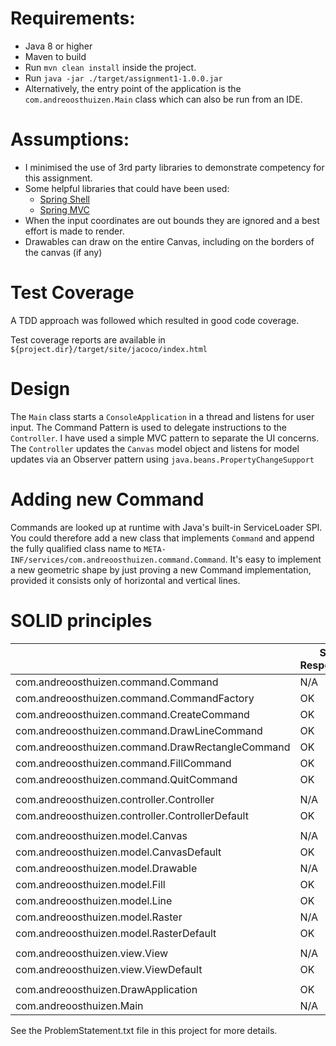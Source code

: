 # Requirements:
* Java 8 or higher
* Maven to build
* Run <code>mvn clean install</code> inside the project.
* Run <code>java -jar ./target/assignment1-1.0.0.jar</code>
* Alternatively, the entry point of the application is the <code>com.andreoosthuizen.Main</code> class which can also be run from an IDE.

# Assumptions:
* I minimised the use of 3rd party libraries to demonstrate competency for this assignment.
* Some helpful libraries that could have been used:
   - [Spring Shell](https://projects.spring.io/spring-shell/)
   - [Spring MVC](https://spring.io/projects/spring-framework)
* When the input coordinates are out bounds they are ignored and a best effort is made to render.
* Drawables can draw on the entire Canvas, including on the borders of the canvas (if any)

# Test Coverage
A TDD approach was followed which resulted in good code coverage.

Test coverage reports are available in <code>${project.dir}/target/site/jacoco/index.html</code>
 
# Design
The <code>Main</code> class starts a <code>ConsoleApplication</code> in a thread and listens for user input.
The Command Pattern is used to delegate instructions to the <code>Controller</code>.
I have used a simple MVC pattern to separate the UI concerns.
The <code>Controller</code> updates the <code>Canvas</code> model object and listens for model updates via an Observer pattern using <code>java.beans.PropertyChangeSupport</code>

# Adding new Command
Commands are looked up at runtime with Java's built-in ServiceLoader SPI.
You could therefore add a new class that implements <code>Command</code> and append the fully qualified class name to <code>META-INF/services/com.andreoosthuizen.command.Command</code>.
It's easy to implement a new geometric shape by just proving a new Command implementation, provided it consists only of horizontal and vertical lines.

# SOLID principles
|                                                   | Single Responsibility | Open/closed Principle | Liskov Substitution | Interface Segregation | Dependency Inversion |
|---------------------------------------------------|-----------------------|-----------------------|---------------------|-----------------------|----------------------|
| com.andreoosthuizen.command.Command               |          N/A          |          N/A          |       N/A           |           OK          |         N/A          |
| com.andreoosthuizen.command.CommandFactory        |          OK           |          OK           |       OK            |           N/A         |         OK           |
| com.andreoosthuizen.command.CreateCommand         |          OK           |          OK           |       OK            |           N/A         |         OK           |
| com.andreoosthuizen.command.DrawLineCommand       |          OK           |          OK           |       OK            |           N/A         |         OK           |
| com.andreoosthuizen.command.DrawRectangleCommand  |          OK           |          OK           |       OK            |           N/A         |         OK           |
| com.andreoosthuizen.command.FillCommand           |          OK           |          OK           |       OK            |           N/A         |         OK           |
| com.andreoosthuizen.command.QuitCommand           |          OK           |          OK           |       OK            |           N/A         |         OK           |
|                                                   |                       |                       |                     |                       |                      |
| com.andreoosthuizen.controller.Controller         |          N/A          |          N/A          |       N/A           |           OK          |         N/A          |
| com.andreoosthuizen.controller.ControllerDefault  |          OK           |          OK           |       OK            |           N/A         |         OK           |
|                                                   |                       |                       |                     |                       |                      |
| com.andreoosthuizen.model.Canvas                  |          N/A          |          N/A          |       N/A           |           OK          |         N/A          |
| com.andreoosthuizen.model.CanvasDefault           |          OK           |          OK           |       OK            |           N/A         |         OK           |
| com.andreoosthuizen.model.Drawable                |          N/A          |          N/A          |       N/A           |           OK          |         N/A          |
| com.andreoosthuizen.model.Fill                    |          OK           |          OK           |       OK            |           N/A         |         OK           |
| com.andreoosthuizen.model.Line                    |          OK           |          OK           |       OK            |           N/A         |         OK           |
| com.andreoosthuizen.model.Raster                  |          N/A          |          N/A          |       N/A           |           OK          |         N/A          |
| com.andreoosthuizen.model.RasterDefault           |          OK           |          OK           |       OK            |           N/A         |         OK           |
|                                                   |                       |                       |                     |                       |                      |
| com.andreoosthuizen.view.View                     |          N/A          |          N/A          |       N/A           |           OK          |         N/A          |
| com.andreoosthuizen.view.ViewDefault              |          OK           |          OK           |       OK            |           N/A         |         OK           |
|                                                   |                       |                       |                     |                       |                      |
| com.andreoosthuizen.DrawApplication               |          OK           |          OK           |       OK            |           N/A         |         OK           |
| com.andreoosthuizen.Main                          |          N/A          |          N/A          |       N/A           |           N/A         |         N/A          |


See the ProblemStatement.txt file in this project for more details. 